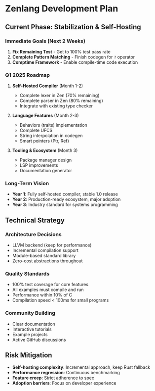 # Zenlang Development Plan

## Current Phase: Stabilization & Self-Hosting

### Immediate Goals (Next 2 Weeks)
1. **Fix Remaining Test** - Get to 100% test pass rate
2. **Complete Pattern Matching** - Finish codegen for `?` operator
3. **Comptime Framework** - Enable compile-time code execution

### Q1 2025 Roadmap
1. **Self-Hosted Compiler** (Month 1-2)
   - Complete lexer in Zen (70% remaining)
   - Complete parser in Zen (80% remaining)
   - Integrate with existing type checker

2. **Language Features** (Month 2-3)
   - Behaviors (traits) implementation
   - Complete UFCS
   - String interpolation in codegen
   - Smart pointers (Ptr<T>, Ref<T>)

3. **Tooling & Ecosystem** (Month 3)
   - Package manager design
   - LSP improvements
   - Documentation generator

### Long-Term Vision
- **Year 1**: Fully self-hosted compiler, stable 1.0 release
- **Year 2**: Production-ready ecosystem, major adoption
- **Year 3**: Industry standard for systems programming

## Technical Strategy

### Architecture Decisions
- LLVM backend (keep for performance)
- Incremental compilation support
- Module-based standard library
- Zero-cost abstractions throughout

### Quality Standards
- 100% test coverage for core features
- All examples must compile and run
- Performance within 10% of C
- Compilation speed < 100ms for small programs

### Community Building
- Clear documentation
- Interactive tutorials
- Example projects
- Active GitHub discussions

## Risk Mitigation
- **Self-hosting complexity**: Incremental approach, keep Rust fallback
- **Performance regression**: Continuous benchmarking
- **Feature creep**: Strict adherence to spec
- **Adoption barriers**: Focus on developer experience